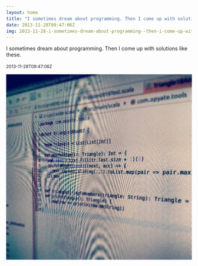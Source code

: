 ```yaml
---
layout: home
title: "I sometimes dream about programming. Then I come up with solutions like these."
date: 2013-11-28T09:47:06Z
img: 2013-11-28-i-sometimes-dream-about-programming--then-i-come-up-with-solutions-like-these-.jpg
---
```


I sometimes dream about programming. Then I come up with solutions like these.

<small>2013-11-28T09:47:06Z</small>

![I sometimes dream about programming. Then I come up with solutions like these.](2013-11-28-i-sometimes-dream-about-programming--then-i-come-up-with-solutions-like-these-.jpg)
